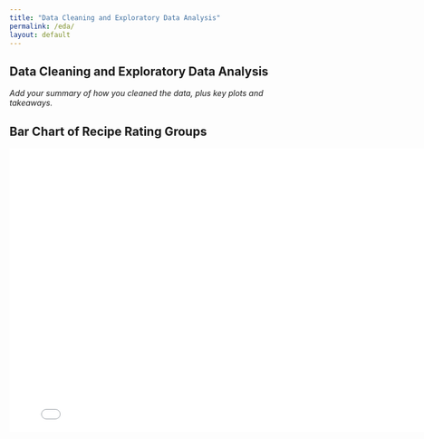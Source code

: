 ```yaml
---
title: "Data Cleaning and Exploratory Data Analysis"
permalink: /eda/
layout: default
---
```


## Data Cleaning and Exploratory Data Analysis

*Add your summary of how you cleaned the data, plus key plots and takeaways.*
## Bar Chart of Recipe Rating Groups

<iframe
  src="../assets/rating-group-bar.html"
  width="800"
  height="500"
  frameborder="0"
></iframe>
